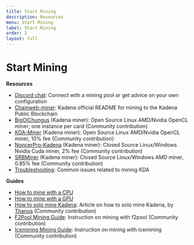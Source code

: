 ```yaml
---
title: Start Mining
description: Resources
menu: Start Mining
label: Start Mining
order: 2
layout: full
---
```


# Start Mining

**Resources**

- [Discord chat](https://discord.io/kadena): Connect with a mining pool or get
  advice on your own configuration
- [Chainweb-miner](https://github.com/kadena-io/chainweb-mining-client): Kadena
  official README for mining to the Kadena Public Blockchain
- [BigOlChungus](https://github.com/kadena-community/bigolchungus) (Kadena
  miner): Open Source Linux AMD/Nvidia OpenCL miner; one instance per card
  (Community contribution)
- [KDA-Miner](https://github.com/Jacoby6000/kda-miner/releases) (Kadena miner):
  Open Source Linux AMD/Nvidia OpenCL miner, 10% fee (Community contribution)
- [NoncerPro-Kadena](https://github.com/NoncerPro/Kadena) (Kadena miner): Closed
  Source Linux/Windows Nvidia Cuda miner, 2% fee (Community contribution)
- [SRBMiner](https://github.com/doktor83/SRBMiner-Multi) (Kadena miner): Closed
  Source Linux/Windows AMD miner, 0.85% fee (Community contribution)
- [Troubleshooting](/contribute/node/troubleshooting-chainweb): Common issues
  related to mining KDA

**Guides**

- [How to mine with a CPU](https://github.com/kadena-io/chainweb-mining-client)
- [How to mine with a GPU](https://github.com/kadena-io/chainweb-mining-client)
- [How to solo mine Kadena](https://medium.com/kadenacoin/how-to-mine-kadena-kda-c5fe1746c83d):
  Article on how to solo mine Kadena, by [Thanos](https://medium.com/@Thanos_42)
  (Community contribution)
- [F2Pool Mining Guide](https://blog.f2pool.com/en/mining-tutorial-en/kda_en):
  Instruction on mining with f2pool (Community contribution)
- [Icemining Mining Guide](https://medium.com/how-to-mine-on-icemining-pool/how-to-mine-kda-61e57545eced):
  Instruction on mining with icemining (Community contribution)
